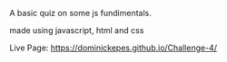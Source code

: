 A basic quiz on some js fundimentals.

made using javascript, html and css

Live Page: https://dominickepes.github.io/Challenge-4/
